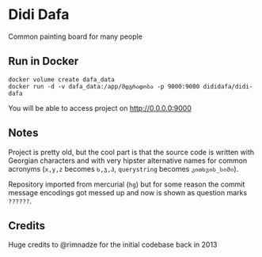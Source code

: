 # Didi Dafa

Common painting board for many people

## Run in Docker
```shell script
docker volume create dafa_data
docker run -d -v dafa_data:/app/მდგრადობა -p 9000:9000 dididafa/didi-dafa
```

You will be able to access project on http://0.0.0.0:9000

## Notes

Project is pretty old, but the cool part is that the source code is written with
Georgian characters and with very hipster alternative names for common acronyms 
(`x,y,z` becomes `ხ,ჯ,ჰ`, `querystring` becomes `კითხვის_სიმი`).

Repository imported from mercurial (`hg`) but for some reason the commit message
encodings got messed up and now is shown as question marks `??????`. 

## Credits
Huge credits to @rimnadze for the initial codebase back in 2013
